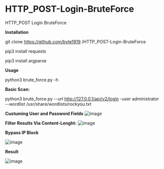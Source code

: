 # HTTP_POST-Login-BruteForce
HTTP_POST Login BruteForce

**Installation**

git clone https://github.com/byte1919
/HTTP_POST-Login-BruteForce

pip3 install requests

pip3 install argparse

**Usage**

python3 brute_force.py -h

**Basic Scan:**

python3 brute_force.py --url http://127.0.0.1/api/v2/login -user administrator --wordlist /usr/share/wordlists/rockyou.txt

**Custuming User and Password Fields**
![image](https://user-images.githubusercontent.com/79543461/174681001-96112bef-ec59-4c22-8ec3-d667f66a5d30.png)


**Filter Results Via Content-Lenght:**
![image](https://user-images.githubusercontent.com/79543461/174680718-77ff2f6f-9673-49b8-be58-6c6a73b87d79.png)

**Bypass IP Block**

![image](https://user-images.githubusercontent.com/79543461/178065409-6ebb5bf9-edf5-4991-ba37-42d5116e5245.png)

**Result**

![image](https://user-images.githubusercontent.com/79543461/167248444-c47e9238-8ff9-4876-a45b-9b96337633f7.png)
